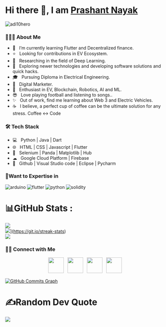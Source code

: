 # Hi there 👋, I am [Prashant Nayak](https://github.com/urperfectdude)
<p align="left"> <img   src="https://komarev.com/ghpvc/?username=urperfectdude" alt="adi10hero" /> </p>

<h3> 👨🏻‍💻 About Me </h3>

- 🔭 &nbsp; I’m currently learning Flutter and Decentralized finance.
- ⭐ &nbsp; Looking for contributions in EV Ecosystem.
- 🔎 &nbsp; Researching in the field of Deep Learning.
- 🤔 &nbsp; Exploring newer technologies and developing software solutions and quick hacks.
- 🎓 &nbsp; Pursuing Diploma in Electrical Engineering.
- 💼 &nbsp; Digital Marketer.
- 🌱 &nbsp; Enthusiast in EV, Blockchain, Robotics, AI and ML.
- 😎 &nbsp; Love playing football and listening to songs.. 
- ✨ &nbsp; Out of work, find me learning about Web 3 and Electric Vehicles.
- ☕ &nbsp; I believe, a perfect cup of coffee can be the ultimate solution for any stress. Coffee <-> Code 

<h3>🛠 Tech Stack</h3>

- 💻 &nbsp; Python | Java | Dart
- 🌐 &nbsp; HTML | CSS | Javascript | Flutter
- 🐍 &nbsp; Selenium | Panda | Matplotlib | Hub
- ☁ &nbsp; Google Cloud Platform | Firebase
- 🔧 &nbsp; Github | Visual Studio code | Eclipse | Pycharm 

<h3>🤩Want to Expertise in</h3> 

![arduino](https://img.shields.io/badge/arduino%20-%231572B6.svg?&style=for-the-badge&logo=arduino&logoColor=white "Arduino")  ![flutter](https://img.shields.io/badge/Flutter-0078D6?style=for-the-badge&logo=flutter&logoColor=white "Flutter")  ![python](https://img.shields.io/badge/-Python-green?style=for-the-badge&logo=python&logoColor=white "Python") ![solidity](https://img.shields.io/badge/-solidity-white?style=for-the-badge&logo=solidity&logoColor=grey "Python")
</br>
# 📊GitHub Stats :
![](https://github-readme-stats.vercel.app/api?username=urperfectdude&theme=github_dark&hide_border=true&include_all_commits=false&count_private=false)<br/>
![](https://github-readme-streak-stats.herokuapp.com?user=urperfectdude&theme=github-dark-blue&hide_border=true)](https://git.io/streak-stats)<br/>
![](https://github-readme-stats.vercel.app/api/top-langs/?username=urperfectdude&theme=github_dark&hide_border=true&include_all_commits=false&count_private=false&layout=compact)

<h3> 🤝🏻 Connect with Me </h3>

<p align="center">
&nbsp; <a href="https://twitter.com/Ur_perfect_dude" target="_blank" rel="noopener noreferrer"><img src="https://img.icons8.com/plasticine/100/000000/twitter.png" width="50" /></a>  
&nbsp; <a href="https://www.instagram.com/urperfectdude/?hl=en" target="_blank" rel="noopener noreferrer"><img src="https://img.icons8.com/plasticine/100/000000/instagram-new.png" width="50" /></a>  
&nbsp; <a href="https://www.linkedin.com/in/prashant-nayak-31303a195/" target="_blank" rel="noopener noreferrer"><img src="https://img.icons8.com/plasticine/100/000000/linkedin.png" width="50" /></a>
&nbsp; <a href="mailto:prashantnayak4444@gmail.com" target="_blank" rel="noopener noreferrer"><img src="https://img.icons8.com/plasticine/100/000000/gmail.png"  width="50" /></a>
</p>

<a href="http://www.github.com/urperfectdude"><img src="https://activity-graph.herokuapp.com/graph?username=urperfectdude&bg_color=1c1917&color=ffffff&line=0891b2&point=ffffff&area_color=1c1917&area=true&hide_border=true&custom_title=GitHub%20Commits%20Graph" alt="GitHub Commits Graph" /></a>

# ✍️Random Dev Quote
![](https://quotes-github-readme.vercel.app/api?type=horizontal&theme=dark)
